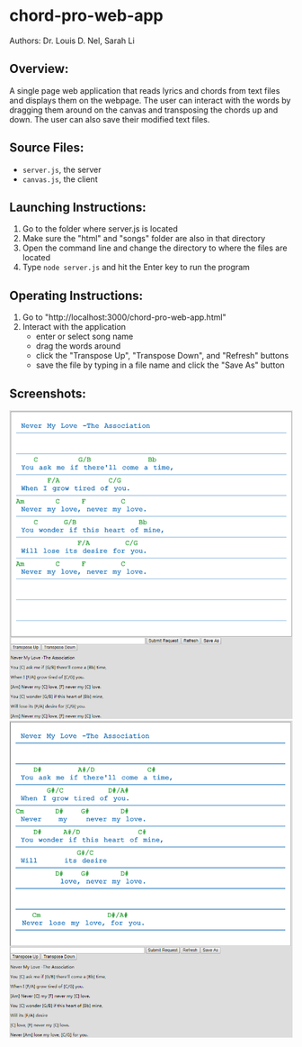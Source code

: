 # chord-pro-web-app
Authors: Dr. Louis D. Nel, Sarah Li

## Overview:
A single page web application that reads lyrics and chords from text files and displays them on the webpage.
The user can interact with the words by dragging them around on the canvas and transposing the chords up and down. The user can also save their modified text files.

## Source Files:
- `server.js`, the server
- `canvas.js`, the client

## Launching Instructions:
1. Go to the folder where server.js is located
2. Make sure the "html" and "songs" folder are also in that directory
3. Open the command line and change the directory to where the files are located
4. Type `node server.js` and hit the Enter key to run the program

## Operating Instructions:
1. Go to "http://localhost:3000/chord-pro-web-app.html"
2. Interact with the application
    - enter or select song name
    - drag the words around
    - click the "Transpose Up", "Transpose Down", and "Refresh" buttons
    - save the file by typing in a file name and click the "Save As" button

## Screenshots:

![Never My Love 1](screenshots/1.png)
![Never My Love 2](screenshots/2.png)

